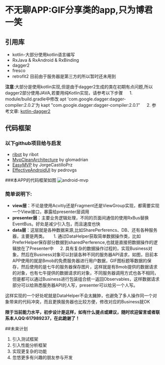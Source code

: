 # **不无聊APP:GIF分享类的app,只为博君一笑**

## **引用库**
* kotlin-大部分使用kotlin语言编写
* RxJava & RxAndroid & RxBinding
* dagger2
* fresco
* retrofit2 目前由于服务器是第三方的所以暂时还未用到

**注意**:大部分是使用kotlin实现,但是由于dagger2生成的类在初期有点问题,所以dagger2部分使用JAVA,若要用纯Kotlin实现，请参考以下步骤
&emsp; 1. module/build.gradle中修改 apt 'com.google.dagger:dagger-compiler:2.0.2'为 kapt "com.google.dagger:dagger-compiler:2.0.1"
&emsp; 2. 参考文章: [kotlin-dagger2][6]

## **代码框架**
### 以下github项目给与启发
* [ribot][1] by ribot
* [MvpCleanArchitecture][2] by glomadrian
* [EasyMVP][3] by JorgeCastilloPrz
* [EffectiveAndroidUI][5] by pedrovgs

###本APP的代码框架如图
![android-mvp][4]
### 简单说明下:

* **view层**：不论是使用Acvitiy还是Fragment还是ViewGroup实现，都需要实现一个View接口，暴露给presenter层调用
* **presenter层**：主要业务逻辑处理，不同的页面间通信的使用RxBus替换EventBus。好处是减少引入包，而且速度也快
* **data层**：这层就是各种数据来源,比如SharePerferencs、DB、还有各种服务器，主要是两类。
&emsp; 1. 通过DataHelper获取简单数据操作类，比如PreferHelper保存部分数据到sharedPerference,也就是直接把数据操作的逻辑放在了Presenter中
&emsp; 2.  具有复杂的数据操作过程的，实现Business对象，然后在Business对象可以封装各种不同的服务器API请求，如图，目前本APP使用的就是Bmob的免费服务器进行用户数据，GIF图标题等数据的保存，然后使用的是七牛的服务器保存图片，这样就是有Bmob提供的数据请求的对象，也有七牛提供的数据请求的对象，不同服务器调用方式也各不相同，但是都可以通过Business进行包装组合统一返回Observables，这样数据请求部分可以给熟悉服务器API的人写，presenter可以给另一个人写。

这样实现的一个好处呢就是DataHelper不会太臃肿，也避免了多人操作同一个对象带来的代码冲突，而且更换服务器也比较方便，修改对应的Business就OK

**限于当前能力水平，初步设计是这样，如有什么提点或建议，随时欢迎留言或者联系本人QQ:617989237，在此跪谢了！**

##未来计划
1. 引入测试框架
2. 引入性能分析框架
3. 实现更复杂的功能
4. 忽悠更多有兴趣的朋友参与开发

  [1]: https://github.com/ribot/android-boilerplate
  [2]: https://github.com/glomadrian/MvpCleanArchitecture
  [3]: https://github.com/JorgeCastilloPrz/EasyMVP
  [4]: http://67.media.tumblr.com/51e747b66b06ab7809d04005bb703510/tumblr_o6jyzoy4As1vtu5g9o1_1280.jpg
  [5]: https://github.com/pedrovgs/EffectiveAndroidUI
  [6]: https://github.com/damianpetla/kotlin-dagger-example
